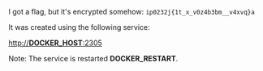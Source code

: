 I got a flag, but it's encrypted somehow:
`ip0232j{1t_x_v0z4b3bm__v4xvq}a`

It was created using the following service:

[http://__DOCKER_HOST__:2305](http://__DOCKER_HOST__:2305)

Note: The service is restarted __DOCKER_RESTART__.